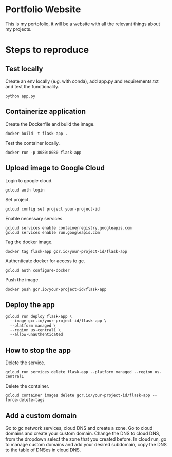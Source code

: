 # Portfolio Website
This is my portofolio, it will be a website with all the relevant things about my projects.

# Steps to reproduce

## Test locally
Create an env locally (e.g. with conda), add app.py and requirements.txt and test the functionality.
```
python app.py
```

## Containerize application
Create the Dockerfile and build the image.
```
docker build -t flask-app .
```

Test the container locally.
```
docker run -p 8080:8080 flask-app
```

## Upload image to Google Cloud
Login to google cloud.
```
gcloud auth login
```

Set project.
```
gcloud config set project your-project-id
```

Enable necessary services.
```
gcloud services enable containerregistry.googleapis.com
gcloud services enable run.googleapis.com
```

Tag the docker image.
```
docker tag flask-app gcr.io/your-project-id/flask-app
```

Authenticate docker for access to gc.
```
gcloud auth configure-docker
```

Push the image.
```
docker push gcr.io/your-project-id/flask-app
```

## Deploy the app
```
gcloud run deploy flask-app \
  --image gcr.io/your-project-id/flask-app \
  --platform managed \
  --region us-central1 \
  --allow-unauthenticated
```

## How to stop the app
Delete the service.
```
gcloud run services delete flask-app --platform managed --region us-central1
```

Delete the container.
```
gcloud container images delete gcr.io/your-project-id/flask-app --force-delete-tags
```

## Add a custom domain
Go to gc network services, cloud DNS and create a zone.
Go to cloud domains and create your custom domain. Change the DNS to cloud DNS, from the dropdown select the zone that you created before.
In cloud run, go to manage custom domains and add your desired subdomain, copy the DNS to the table of DNSes in cloud DNS.
